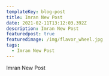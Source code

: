 ```yaml
---
templateKey: blog-post
title: Imran New Post
date: 2021-02-11T13:12:03.392Z
description: Imran New Post
featuredpost: true
featuredimage: /img/flavor_wheel.jpg
tags:
  - Imran New Post
---
```

Imran New Post